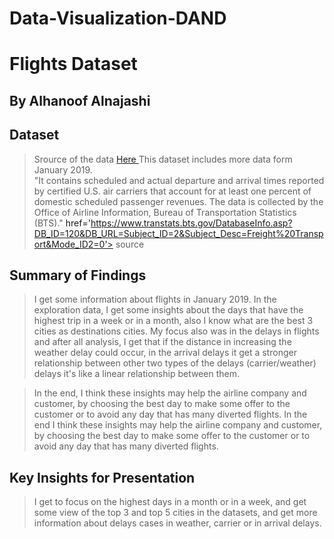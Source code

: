 # Data-Visualization-DAND
# Flights Dataset

##  By Alhanoof Alnajashi


## Dataset

>Srource of the data <a href='https://www.transtats.bts.gov/DL_SelectFields.asp?Table_ID='> Here </a> This dataset includes more data form January 2019.<br>
"It contains scheduled and actual departure and arrival times reported by certified U.S. air carriers that account for at least one percent of domestic scheduled passenger revenues. The data is collected by the Office of Airline Information, Bureau of Transportation Statistics (BTS)." <a>href='https://www.transtats.bts.gov/DatabaseInfo.asp?DB_ID=120&DB_URL=Subject_ID=2&Subject_Desc=Freight%20Transport&Mode_ID2=0'> source </a>

## Summary of Findings


>I get some information about flights in January 2019. In the exploration data, I get some insights about the days that have the highest trip in a week or in a month, also I know what are the best 3 cities as destinations cities. My focus also was in the delays in flights and after all analysis, I get that if the distance in increasing the weather delay could occur, in the arrival delays it get a stronger relationship between other two types of the delays (carrier/weather) delays it's like a linear relationship between them. 

>In the end, I think these insights may help the airline company and customer, by choosing the best day to make some offer to the customer or to avoid any day that has many diverted flights. In the end I think these insights may help the airline company and customer, by choosing the best day to make some offer to the customer or to avoid any day that has many diverted flights.


## Key Insights for Presentation

>I get to focus on the highest days in a month or in a week, and get some view of the top 3 and top 5 cities in the datasets, and get more information about delays cases in weather, carrier or in arrival delays.
